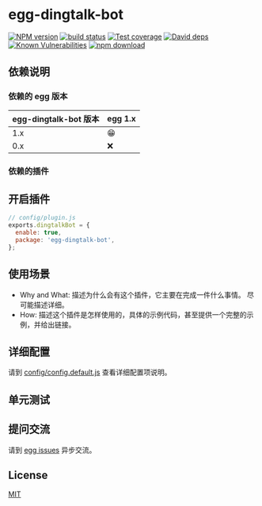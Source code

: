 # egg-dingtalk-bot

[![NPM version][npm-image]][npm-url]
[![build status][travis-image]][travis-url]
[![Test coverage][codecov-image]][codecov-url]
[![David deps][david-image]][david-url]
[![Known Vulnerabilities][snyk-image]][snyk-url]
[![npm download][download-image]][download-url]

[npm-image]: https://img.shields.io/npm/v/egg-dingtalk-bot.svg?style=flat-square
[npm-url]: https://npmjs.org/package/egg-dingtalk-bot
[travis-image]: https://img.shields.io/travis/eggjs/egg-dingtalk-bot.svg?style=flat-square
[travis-url]: https://travis-ci.org/eggjs/egg-dingtalk-bot
[codecov-image]: https://img.shields.io/codecov/c/github/eggjs/egg-dingtalk-bot.svg?style=flat-square
[codecov-url]: https://codecov.io/github/eggjs/egg-dingtalk-bot?branch=master
[david-image]: https://img.shields.io/david/eggjs/egg-dingtalk-bot.svg?style=flat-square
[david-url]: https://david-dm.org/eggjs/egg-dingtalk-bot
[snyk-image]: https://snyk.io/test/npm/egg-dingtalk-bot/badge.svg?style=flat-square
[snyk-url]: https://snyk.io/test/npm/egg-dingtalk-bot
[download-image]: https://img.shields.io/npm/dm/egg-dingtalk-bot.svg?style=flat-square
[download-url]: https://npmjs.org/package/egg-dingtalk-bot

<!--
Description here.
-->

## 依赖说明

### 依赖的 egg 版本

egg-dingtalk-bot 版本 | egg 1.x
--- | ---
1.x | 😁
0.x | ❌

### 依赖的插件
<!--

如果有依赖其它插件，请在这里特别说明。如

- security
- multipart

-->

## 开启插件

```js
// config/plugin.js
exports.dingtalkBot = {
  enable: true,
  package: 'egg-dingtalk-bot',
};
```

## 使用场景

- Why and What: 描述为什么会有这个插件，它主要在完成一件什么事情。
尽可能描述详细。
- How: 描述这个插件是怎样使用的，具体的示例代码，甚至提供一个完整的示例，并给出链接。

## 详细配置

请到 [config/config.default.js](config/config.default.js) 查看详细配置项说明。

## 单元测试

<!-- 描述如何在单元测试中使用此插件，例如 schedule 如何触发。无则省略。-->

## 提问交流

请到 [egg issues](https://github.com/eggjs/egg/issues) 异步交流。

## License

[MIT](LICENSE)
